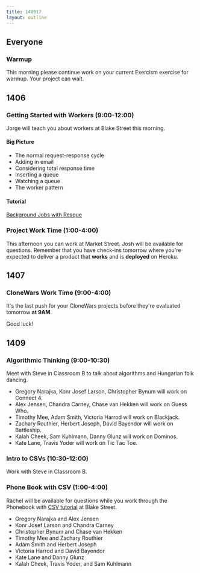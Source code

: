 ```yaml
---
title: 140917
layout: outline
---
```


## Everyone

### Warmup

This morning please continue work on your current Exercism exercise for warmup. Your
project can wait.

## 1406

### Getting Started with Workers (9:00-12:00)

Jorge will teach you about workers at Blake Street this morning.

#### Big Picture

* The normal request-response cycle
* Adding in email
* Considering total response time
* Inserting a queue
* Watching a queue
* The worker pattern

#### Tutorial

[Background Jobs with Resque](http://tutorials.jumpstartlab.com/topics/performance/background_jobs.html)

### Project Work Time (1:00-4:00)

This afternoon you can work at Market Street. Josh will be available for questions.
Remember that you have check-ins tomorrow where you're expected to deliver a product
that **works** and is **deployed** on Heroku.

## 1407

### CloneWars Work Time (9:00-4:00)

It's the last push for your CloneWars projects before they're evaluated tomorrow **at 9AM**.

Good luck!

## 1409

### Algorithmic Thinking (9:00-10:30)

Meet with Steve in Classroom B to talk about algorithms and Hungarian folk dancing.

* Gregory Narajka, Konr Josef Larson, Christopher Bynum will work on Connect 4.
* Alex Jensen, Chandra Carney, Chase van Hekken will work on Guess Who.
* Timothy Mee, Adam Smith, Victoria Harrod will work on Blackjack.
* Zachary Routhier, Herbert Joseph, David Bayendor will work on Battleship.
* Kalah Cheek, Sam Kuhlmann, Danny Glunz will work on Dominos.
* Kate Lane, Travis Yoder will work on Tic Tac Toe.

### Intro to CSVs (10:30-12:00)

Work with Steve in Classroom B.

### Phone Book with CSV (1:00-4:00)

Rachel will be available for questions while you work through the Phonebook with [CSV tutorial](http://tutorials.jumpstartlab.com/academy/workshops/phonebook-csv-tdd/phone_book_i.html) at Blake Street.

* Gregory Narajka and Alex Jensen
* Konr Josef Larson and Chandra Carney
* Christopher Bynum and Chase van Hekken
* Timothy Mee and Zachary Routhier
* Adam Smith and Herbert Joseph
* Victoria Harrod and David Bayendor
* Kate Lane and Danny Glunz
* Kalah Cheek, Travis Yoder, and Sam Kuhlmann
